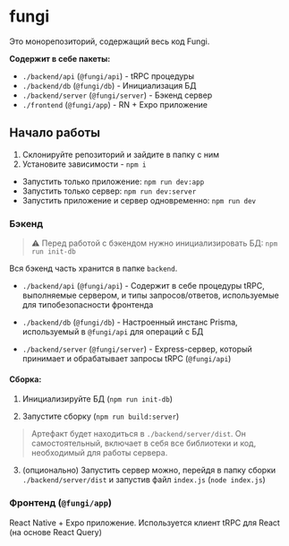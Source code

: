 # fungi

Это монорепозиторий, содержащий весь код Fungi.

**Содержит в себе пакеты:**

- `./backend/api` (`@fungi/api`) - tRPC процедуры
- `./backend/db` (`@fungi/db`) - Инициализация БД
- `./backend/server` (`@fungi/server`) - Бэкенд сервер
- `./frontend` (`@fungi/app`) - RN + Expo приложение

## Начало работы

1. Склонируйте репозиторий и зайдите в папку с ним
2. Установите зависимости - `npm i`

- Запустить только приложение: `npm run dev:app`
- Запустить только сервер: `npm run dev:server`
- Запустить приложение и сервер одновременно: `npm run dev`

### Бэкенд

> ⚠️ Перед работой с бэкендом нужно инициализировать БД: `npm run init-db`

Вся бэкенд часть хранится в папке `backend`.

- `./backend/api` (`@fungi/api`) - Содержит в себе процедуры tRPC, выполняемые сервером, и типы запросов/ответов, используемые для типобезопасности фронтенда

- `./backend/db` (`@fungi/db`) - Настроенный инстанс Prisma, используемый в `@fungi/api` для операций с БД

- `./backend/server` (`@fungi/server`) - Express-сервер, который принимает и обрабатывает запросы tRPC (`@fungi/api`)

#### Сборка:

1. Инициализируйте БД (`npm run init-db`)

2. Запустите сборку (`npm run build:server`)

> Артефакт будет находиться в `./backend/server/dist`. Он самостоятельный, включает в себя все библиотеки и код, необходимый для работы сервера.

3. (опционально) Запустить сервер можно, перейдя в папку сборки `./backend/server/dist` и запустив файл `index.js` (`node index.js`)

### Фронтенд (`@fungi/app`)

React Native + Expo приложение. Используется клиент tRPC для React (на основе React Query)
